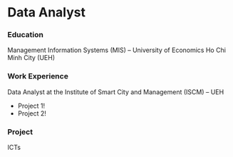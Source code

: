 # Data Analyst 

### Education
Management Information Systems (MIS) – University of Economics Ho Chi Minh City (UEH)

### Work Experience 
Data Analyst at the Institute of Smart City and Management (ISCM) – UEH
- Project 1!
- Project 2!

### Project 
ICTs
